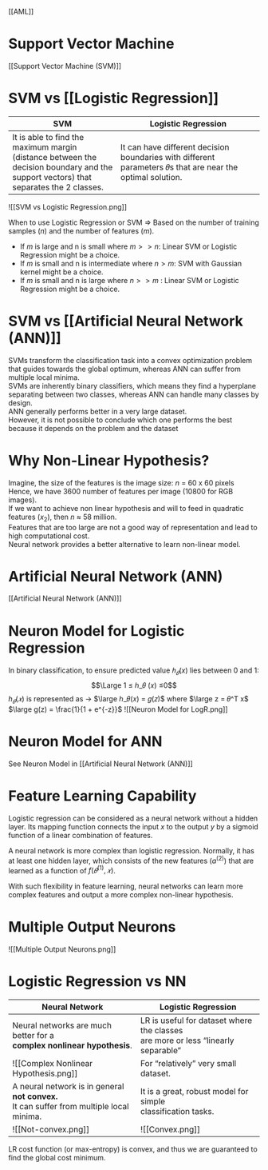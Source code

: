[[AML]]
# Support Vector Machine
[[Support Vector Machine (SVM)]]
# SVM vs [[Logistic Regression]]

| SVM                                                                                                                                       | Logistic Regression                                                                                         |
| ----------------------------------------------------------------------------------------------------------------------------------------- | ----------------------------------------------------------------------------------------------------------- |
| It is able to find the maximum margin (distance between the  <br>decision boundary and the support vectors) that separates the 2 classes. | It can have different decision boundaries with different parameters 𝜃s that are near the optimal solution. |

![[SVM vs Logistic Regression.png]]

When to use Logistic Regression or SVM => Based on the number of training samples ($n$) and the number of features ($m$).
- If $m$ is large and n is small where $m >> n$: Linear SVM or Logistic Regression might be a choice.
- If $m$  is small and n is intermediate where $n > m$: SVM with Gaussian kernel might be a choice.
- If $m$  is small and n is large where $n >> m$ : Linear SVM or Logistic Regression might be a choice.
# SVM vs [[Artificial Neural Network (ANN)]]
SVMs transform the classification task into a convex optimization problem that guides towards the global optimum, whereas ANN can suffer from multiple local minima.  
SVMs are inherently binary classifiers, which means they find a hyperplane separating between two classes, whereas ANN can handle many classes by design.  
ANN generally performs better in a very large dataset.  
However, it is not possible to conclude which one performs the best because it depends on the problem and the dataset

# Why Non-Linear Hypothesis?
Imagine, the size of the features is the image size: $n$ = 60 x 60 pixels  
Hence, we have 3600 number of features per image (10800 for RGB images).  
If we want to achieve non linear hypothesis and will to feed in quadratic features ($x_2$), then
$n$ ≈ 58 million.  
Features that are too large are not a good way of representation and lead to high computational cost.  
Neural network provides a better alternative to learn non-linear model.
# Artificial Neural Network (ANN)
[[Artificial Neural Network (ANN)]]
# Neuron Model for Logistic Regression
In binary classification, to ensure predicted value $ℎ_𝜃 (x)$ lies between 0 and 1:
$$\Large 1 ≤ ℎ_𝜃 (𝑥) ≤0$$
$h_𝜃(𝑥)$ is represented as → $\large ℎ_𝜃(𝑥) = 𝑔(𝑧)$
where 
$\large z = 𝜃^T x$
$\large g(z) = \frac{1}{1 + e^{-z}}$
![[Neuron Model for LogR.png]]

# Neuron Model for ANN
See Neuron Model in [[Artificial Neural Network (ANN)]]

# Feature Learning Capability
Logistic regression can be considered as a neural network without a hidden layer. Its mapping function connects the input $x$ to the output $y$ by a sigmoid function of a linear combination of features.  

A neural network is more complex than logistic regression. Normally, it has at least one hidden layer, which consists of the new features ($a^{(2)}$) that are learned as a function of $f(𝜃^{(1)} , 𝑥)$.  

With such flexibility in feature learning, neural networks can learn more complex features and output a more complex non-linear hypothesis.
# Multiple Output Neurons
![[Multiple Output Neurons.png]]

# Logistic Regression vs NN

| Neural Network                                                                                     | Logistic Regression                                                                   |
| -------------------------------------------------------------------------------------------------- | ------------------------------------------------------------------------------------- |
| Neural networks are much better for a  <br>**complex nonlinear hypothesis**.                       | LR is useful for dataset where the classes  <br>are more or less “linearly separable” |
| ![[Complex Nonlinear Hypothesis.png]]                                                              | For “relatively” very small dataset.                                                  |
| A neural network is in general **not convex.**  <br>It can suffer from multiple local  <br>minima. | It is a great, robust model for simple  <br>classification tasks.                     |
| ![[Not-convex.png]]                                                                                | ![[Convex.png]]                                                                       |

LR cost function (or max-entropy) is convex, and thus we are guaranteed to find the global cost minimum.